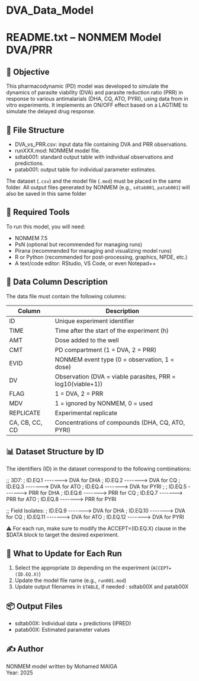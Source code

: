 # DVA_Data_Model

README.txt – NONMEM Model DVA/PRR
=================================

🔎 Objective
-----------
This pharmacodynamic (PD) model was developed to simulate the dynamics of parasite viability (DVA) and parasite reduction ratio (PRR) 
in response to various antimalarials (DHA, CQ, ATO, PYRI), using data from in vitro experiments. 
It implements an ON/OFF effect based on a LAGTIME to simulate the delayed drug response.

📂 File Structure
-----------------
- DVA_vs_PRR.csv: input data file containing DVA and PRR observations.
- runXXX.mod: NONMEM model file.
- sdtab001: standard output table with individual observations and predictions.
- patab001: output table for individual parameter estimates.


The dataset (`.csv`) and the model file (`.mod`) must be placed in the same folder.
All output files generated by NONMEM (e.g., `sdtab001`, `patab001`) will also be saved in this same folder

🧰 Required Tools
-----------------
To run this model, you will need:

- NONMEM 7.5 
- PsN (optional but recommended for managing runs)
- Pirana (recommended for managing and visualizing model runs)
- R or Python (recommended for post-processing, graphics, NPDE, etc.)
- A text/code editor: RStudio, VS Code, or even Notepad++

🧾 Data Column Description
--------------------------
The data file must contain the following columns:

| Column     | Description                                                  |
|------------|--------------------------------------------------------------|
| ID         | Unique experiment identifier                                 |
| TIME       | Time after the start of the experiment (h)                   |
| AMT        | Dose added to the well                                       |
| CMT        | PD compartment (1 = DVA, 2 = PRR)                            |
| EVID       | NONMEM event type (0 = observation, 1 = dose)                |
| DV         | Observation (DVA = viable parasites, PRR = log10(viable+1)) |
| FLAG       | 1 = DVA, 2 = PRR                                             |
| MDV        | 1 = ignored by NONMEM, 0 = used                              |
| REPLICATE  | Experimental replicate                                       |
| CA, CB, CC, CD | Concentrations of compounds (DHA, CQ, ATO, PYRI)        |

📊 Dataset Structure by ID
--------------------------
The identifiers (ID) in the dataset correspond to the following combinations:

;; 3D7:
      ; ID.EQ.1 -------> DVA for DHA 
      ; ID.EQ.2 -------> DVA for CQ
      ; ID.EQ.3 -------> DVA for ATO
      ; ID.EQ.4 -------> DVA for PYRI
      ;
      ; ID.EQ.5 -------> PRR for DHA 
      ; ID.EQ.6 -------> PRR for CQ
      ; ID.EQ.7 -------> PRR for ATO
      ; ID.EQ.8 -------> PRR for PYRI 

;; Field Isolates:
      ; ID.EQ.9 ------->  DVA for DHA 
      ; ID.EQ.10 -------> DVA for CQ
      ; ID.EQ.11 -------> DVA for ATO
      ; ID.EQ.12 -------> DVA for PYRI  

⚠️ For each run, make sure to modify the ACCEPT=(ID.EQ.X) clause in the $DATA block to target the desired experiment.

🔄 What to Update for Each Run
------------------------------
1. Select the appropriate `ID` depending on the experiment (`ACCEPT=(ID.EQ.X)`)
2. Update the model file name (e.g., `run001.mod`)
3. Update output filenames in `$TABLE`, if needed : sdtab00X and patab00X

📦 Output Files
---------------
- sdtab00X: Individual data + predictions (IPRED)
- patab00X: Estimated parameter values

✍️ Author
---------
NONMEM model written by Mohamed MAIGA  
Year: 2025

